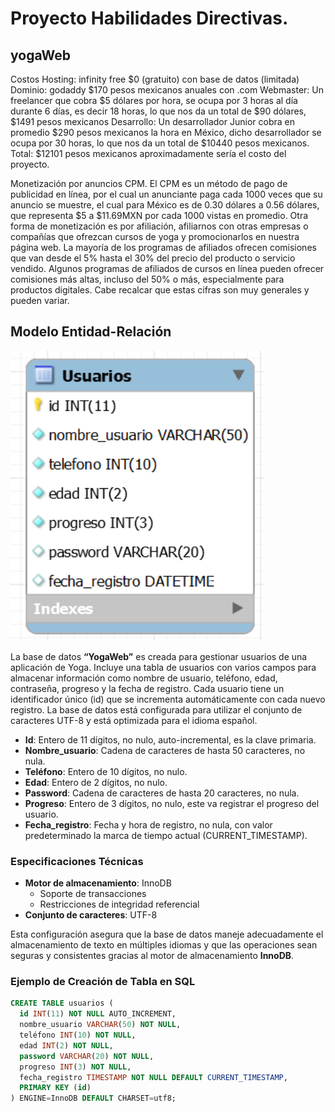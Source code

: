 # Proyecto Habilidades Directivas.
## yogaWeb

Costos
Hosting: infinity free $0 (gratuito) con base de datos (limitada)
Dominio: godaddy $170 pesos mexicanos anuales con .com
Webmaster: Un freelancer que cobra $5 dólares por hora, se ocupa por 3 horas al día durante 6 días, es decir 18 horas, lo que nos da un total de $90 dólares, $1491 pesos mexicanos
Desarrollo: Un desarrollador Junior cobra en promedio $290 pesos mexicanos la hora en México, dicho desarrollador se ocupa por 30 horas, lo que nos da un total de $10440 pesos mexicanos. 
Total: $12101 pesos mexicanos aproximadamente sería el costo del proyecto.

Monetización por anuncios CPM.
El CPM es un método de pago de publicidad en línea, por el cual un anunciante paga cada 1000 veces que su anuncio se muestre, el cual para México es de 0.30 dólares a 0.56 dólares, que representa $5 a $11.69MXN por cada 1000 vistas en promedio.
Otra forma de monetización es por afiliación, afiliarnos con otras empresas o compañías que ofrezcan cursos de yoga y promocionarlos en nuestra página web.
La mayoría de los programas de afiliados ofrecen comisiones que van desde el 5% hasta el 30% del precio del producto o servicio vendido.
Algunos programas de afiliados de cursos en línea pueden ofrecer comisiones más altas, incluso del 50% o más, especialmente para productos digitales. Cabe recalcar que estas cifras son muy generales y pueden variar.

## Modelo Entidad-Relación
![Logo de YogaWeb](imagenes/ModeloE.png)

La base de datos **“YogaWeb”** es creada para gestionar usuarios de una aplicación de Yoga. Incluye una tabla de usuarios con varios campos para almacenar información como nombre de usuario, teléfono, edad, contraseña, progreso y la fecha de registro. Cada usuario tiene un identificador único (id) que se incrementa automáticamente con cada nuevo registro. La base de datos está configurada para utilizar el conjunto de caracteres UTF-8 y está optimizada para el idioma español.

- **Id**: Entero de 11 dígitos, no nulo, auto-incremental, es la clave primaria.
- **Nombre_usuario**: Cadena de caracteres de hasta 50 caracteres, no nula.
- **Teléfono**: Entero de 10 dígitos, no nulo.
- **Edad**: Entero de 2 dígitos, no nulo.
- **Password**: Cadena de caracteres de hasta 20 caracteres, no nula.
- **Progreso**: Entero de 3 dígitos, no nulo, este va registrar el progreso del usuario.
- **Fecha_registro**: Fecha y hora de registro, no nula, con valor predeterminado la marca de tiempo actual (CURRENT_TIMESTAMP).

### Especificaciones Técnicas

- **Motor de almacenamiento**: InnoDB
  - Soporte de transacciones
  - Restricciones de integridad referencial
- **Conjunto de caracteres**: UTF-8

Esta configuración asegura que la base de datos maneje adecuadamente el almacenamiento de texto en múltiples idiomas y que las operaciones sean seguras y consistentes gracias al motor de almacenamiento **InnoDB**.

### Ejemplo de Creación de Tabla en SQL

```sql
CREATE TABLE usuarios (
  id INT(11) NOT NULL AUTO_INCREMENT,
  nombre_usuario VARCHAR(50) NOT NULL,
  teléfono INT(10) NOT NULL,
  edad INT(2) NOT NULL,
  password VARCHAR(20) NOT NULL,
  progreso INT(3) NOT NULL,
  fecha_registro TIMESTAMP NOT NULL DEFAULT CURRENT_TIMESTAMP,
  PRIMARY KEY (id)
) ENGINE=InnoDB DEFAULT CHARSET=utf8;
